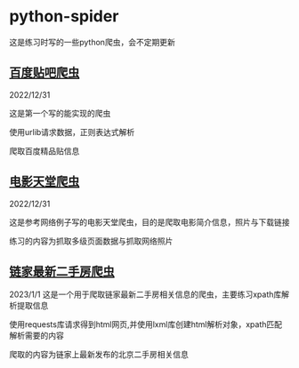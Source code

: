 # python-spider
这是练习时写的一些python爬虫，会不定期更新

## [百度贴吧爬虫](https://github.com/ahuang9527/python-/blob/main/tiebaspider.py)

2022/12/31

这是第一个写的能实现的爬虫

使用urlib请求数据，正则表达式解析

爬取百度精品贴信息


## [电影天堂爬虫](./dyttspider.py)

2022/12/31

这是参考网络例子写的电影天堂爬虫，目的是爬取电影简介信息，照片与下载链接

练习的内容为抓取多级页面数据与抓取网络照片


## [链家最新二手房爬虫](./LianjiaSpider.py)

2023/1/1
这是一个用于爬取链家最新二手房相关信息的爬虫，主要练习xpath库解析提取信息

使用requests库请求得到html网页,并使用lxml库创建html解析对象，xpath匹配解析需要的内容

爬取的内容为链家上最新发布的北京二手房相关信息




